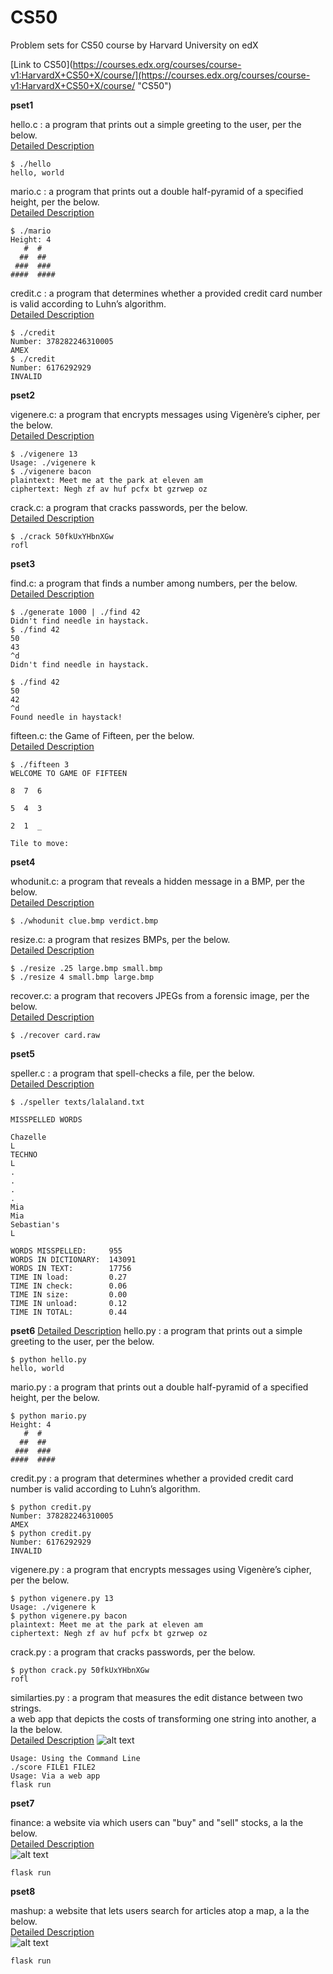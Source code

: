 # CS50
Problem sets for CS50 course by Harvard University on edX

[Link to CS50](https://courses.edx.org/courses/course-v1:HarvardX+CS50+X/course/](https://courses.edx.org/courses/course-v1:HarvardX+CS50+X/course/ "CS50")

**pset1**

hello.c : a program that prints out a simple greeting to the user, per the below. <br/>
[Detailed Description](https://docs.cs50.net/2018/x/psets/1/hello/hello.html)
```
$ ./hello  
hello, world
```

mario.c : a program that prints out a double half-pyramid of a specified height, per the below. <br/>
[Detailed Description](https://docs.cs50.net/2018/x/psets/1/mario/more/mario.html)
```
$ ./mario
Height: 4
   #  #
  ##  ##
 ###  ###
####  ####
```

credit.c : a program that determines whether a provided credit card number is valid according to Luhn’s algorithm.  
[Detailed Description](https://docs.cs50.net/2018/x/psets/1/credit/credit.html)
```
$ ./credit
Number: 378282246310005
AMEX
$ ./credit
Number: 6176292929
INVALID
```

**pset2**

vigenere.c: a program that encrypts messages using Vigenère’s cipher, per the below.  
[Detailed Description](https://docs.cs50.net/2018/x/psets/2/vigenere/vigenere.html)
```
$ ./vigenere 13
Usage: ./vigenere k
$ ./vigenere bacon
plaintext: Meet me at the park at eleven am
ciphertext: Negh zf av huf pcfx bt gzrwep oz
```

crack.c: a program that cracks passwords, per the below.  
[Detailed Description](https://docs.cs50.net/2018/x/psets/2/crack/crack.html)
```
$ ./crack 50fkUxYHbnXGw
rofl
```

**pset3**

find.c: a program that finds a number among numbers, per the below.   
[Detailed Description](https://docs.cs50.net/problems/find/more/find.html)
```
$ ./generate 1000 | ./find 42
Didn't find needle in haystack.
$ ./find 42
50
43
^d
Didn't find needle in haystack.

$ ./find 42
50
42
^d
Found needle in haystack!
```

fifteen.c: the Game of Fifteen, per the below.  
[Detailed Description](https://docs.cs50.net/problems/fifteen/fifteen.html)
```
$ ./fifteen 3
WELCOME TO GAME OF FIFTEEN

8  7  6

5  4  3

2  1  _

Tile to move:
```

**pset4**

whodunit.c: a program that reveals a hidden message in a BMP, per the below.     
[Detailed Description](https://docs.cs50.net/2018/x/psets/4/whodunit/whodunit.html)
```
$ ./whodunit clue.bmp verdict.bmp
```

resize.c: a program that resizes BMPs, per the below.       
[Detailed Description](https://docs.cs50.net/2018/x/psets/4/resize/more/resize.html)
```
$ ./resize .25 large.bmp small.bmp
$ ./resize 4 small.bmp large.bmp
```

recover.c: a program that recovers JPEGs from a forensic image, per the below.         
[Detailed Description](https://docs.cs50.net/2018/x/psets/4/recover/recover.html)
```
$ ./recover card.raw
```

**pset5**

speller.c : a program that spell-checks a file, per the below.  
[Detailed Description](https://docs.cs50.net/2018/x/psets/5/speller/speller.html)  
```
$ ./speller texts/lalaland.txt

MISSPELLED WORDS

Chazelle
L
TECHNO
L
.
.
.
.
Mia
Mia
Sebastian's
L

WORDS MISSPELLED:     955
WORDS IN DICTIONARY:  143091
WORDS IN TEXT:        17756
TIME IN load:         0.27
TIME IN check:        0.06
TIME IN size:         0.00
TIME IN unload:       0.12
TIME IN TOTAL:        0.44
```
**pset6**
[Detailed Description](https://docs.cs50.net/2018/x/psets/6/sentimental/sentimental)
hello.py : a program that prints out a simple greeting to the user, per the below.   
```
$ python hello.py  
hello, world
```

mario.py : a program that prints out a double half-pyramid of a specified height, per the below.  
```
$ python mario.py
Height: 4
   #  #
  ##  ##
 ###  ###
####  ####
```

credit.py : a program that determines whether a provided credit card number is valid according to Luhn’s algorithm.  
```
$ python credit.py
Number: 378282246310005
AMEX
$ python credit.py
Number: 6176292929
INVALID
```

vigenere.py : a program that encrypts messages using Vigenère’s cipher, per the below.  
```
$ python vigenere.py 13
Usage: ./vigenere k
$ python vigenere.py bacon
plaintext: Meet me at the park at eleven am
ciphertext: Negh zf av huf pcfx bt gzrwep oz
```

crack.py : a program that cracks passwords, per the below.  
```
$ python crack.py 50fkUxYHbnXGw
rofl
```

similarties.py : a program that measures the edit distance between two strings.  
a web app that depicts the costs of transforming one string into another, a la the below.  
[Detailed Description](https://docs.cs50.net/2018/x/psets/6/similarities/more/similarities.html)
![alt text](https://github.com/AhmedKhaledGamil/CS50/blob/master/pset6/similarities/image.png)  

```
Usage: Using the Command Line  
./score FILE1 FILE2  
Usage: Via a web app
flask run
```

**pset7**

finance: a website via which users can "buy" and "sell" stocks, a la the below.  
[Detailed Description](https://docs.cs50.net/2018/x/psets/7/finance/finance.html)  
![alt text](https://github.com/AhmedKhaledGamil/CS50/blob/master/pset7/image.png)  
```
flask run
```

**pset8**

mashup: a website that lets users search for articles atop a map, a la the below.   
[Detailed Description](https://docs.cs50.net/2018/x/psets/8/mashup/mashup.html)  
![alt text](https://github.com/AhmedKhaledGamil/CS50/blob/master/pset8/image.png)  
```
flask run
```


